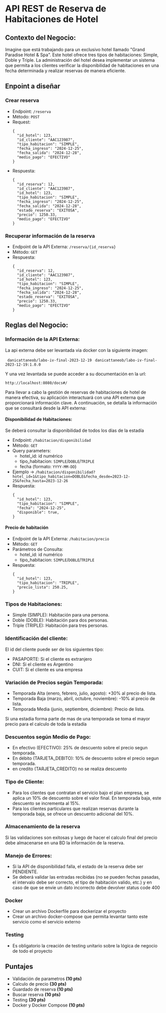 # API REST de Reserva de Habitaciones de Hotel

## Contexto del Negocio:
Imagine que está trabajando para un exclusivo hotel llamado "Grand Paradise Hotel & Spa". 
Este hotel ofrece tres tipos de habitaciones: Simple, Doble y Triple. 
La administración del hotel desea implementar un sistema que permita a los clientes verificar 
la disponibilidad de habitaciones en una fecha determinada y realizar reservas de manera eficiente.

## Enpoint a diseñar

### Crear reserva

- Endpoint: ```/reserva```
- Método: ```POST```
- Request:
  ```
  {
    "id_hotel": 123,
    "id_cliente": "AAC123987",
    "tipo_habitacion": "SIMPLE",
    "fecha_ingreso": "2024-12-25",
    "fecha_salida": "2024-12-28",
    "medio_pago": "EFECTIVO"
  }
- Respuesta:
  ```
  {
    "id_reserva": 12,
    "id_cliente": "AAC123987",
    "id_hotel": 123,
    "tipo_habitacion": "SIMPLE",
    "fecha_ingreso": "2024-12-25",
    "fecha_salida": "2024-12-28",
    "estado_reserva": "EXITOSA",
    "precio": 1250.33,
    "medio_pago": "EFECTIVO"
  }
  ```

### Recuperar información de la reserva
- Endpoint de la API Externa: ```/reserva/{id_reserva}```
- Método: ```GET```
- Respuesta:
  ```
  {
    "id_reserva": 12,
    "id_cliente": "AAC123987",
    "id_hotel": 123,
    "tipo_habitacion": "SIMPLE",
    "fecha_ingreso": "2024-12-25",
    "fecha_salida": "2024-12-28",
    "estado_reserva": "EXITOSA",
    "precio": 1250.33,
    "medio_pago": "EFECTIVO"
  }
  ```

## Reglas del Negocio:

### Información de la API Externa:

La api externa debe ser levantada via docker con la siguiente imagen:

``` danicattaneob/labo-iv-final-2023-12-19```
``` danicattaneob/labo-iv-final-2023-12-19:1.0.0```

Y una vez levantada se puede acceder a su documentación en la url:

```http://localhost:8080/docs#/```

Para llevar a cabo la gestión de reservas de habitaciones de hotel de manera efectiva, 
su aplicación interactuará con una API externa que proporcionará información clave. 
A continuación, se detalla la información que se consultará desde la API externa:

#### Disponibilidad de Habitaciones:

Se deberá consultar la disponibilidad de todos los días de la estadía

- Endpoint: ```/habitacion/disponibilidad```
- Método: ```GET```
- Query parameters:
  - hotel_id: id numérico
  - tipo_habitacion: ```SIMPLE```/```DOBLE```/```TRIPLE```
  - fecha (formato: ```YYYY-MM-DD```)
- Ejemplo -> ```/habitacion/disponibilidad?hotel_id=1&tipo_habitacion=DOBLE&fecha_desde=2023-12-25&fecha_hasta=2023-12-26```
- Respuesta:
  ```
  {
    "id_hotel": 123,
    "tipo_habitacion": "SIMPLE",
    "fecha": "2024-12-25",
    "disponible": true,
  }
  ```

#### Precio de habitación
- Endpoint de la API Externa: ```/habitacion/precio```
- Método: ```GET```
- Parámetros de Consulta:
    - hotel_id: id numérico
    - tipo_habitacion: ```SIMPLE```/```DOBLE```/```TRIPLE```
- Respuesta:
  ```
  {
    "id_hotel": 123,
    "tipo_habitacion": "TRIPLE",
    "precio_lista": 250.25,
  }
  ```

### Tipos de Habitaciones:

- Simple (SIMPLE): Habitación para una persona.
- Doble (DOBLE): Habitación para dos personas.
- Triple (TRIPLE): Habitación para tres personas.


### Identificación del cliente:

El id del cliente puede ser de los siguientes tipo:
- PASAPORTE: Si el cliente es extranjero
- DNI: Si el cliente es Argentino
- CUIT: Si el cliente es una empresa

### Variación de Precios según Temporada:

- Temporada Alta (enero, febrero, julio, agosto): +30% al precio de lista.
- Temporada Baja (marzo, abril, octubre, noviembre): -10% al precio de lista.
- Temporada Media (junio, septiembre, diciembre): Precio de lista.

Si una estadia forma parte de mas de una temporada se toma el mayor precio para el calculo de toda la estadía

### Descuentos según Medio de Pago:

- En efectivo (EFECTIVO): 25% de descuento sobre el precio segun temporada.
- En débito (TARJETA_DEBITO): 10% de descuento sobre el precio segun temporada.
- en credito (TARJETA_CREDITO) no se realiza descuento

### Tipo de Cliente:
- Para los clientes que contratan el servicio bajo el plan empresa, se aplica un 10% de descuento 
sobre el valor final. En temporada baja, este descuento se incrementa al 15%.
- Para los clientes particulares que realizan reservas durante la temporada baja, 
se ofrece un descuento adicional del 10%.

### Almacenamiento de la reserva
Si las validaciones son exitosas y luego de hacer el calculo final del precio 
debe almacenarse en una BD la información de la reserva.

### Manejo de Errores:

- Si la API de disponibilidad falla, el estado de la reserva debe ser PENDIENTE.
- Se deberá validar las entradas recibidas (no se pueden fechas pasadas, el intervalo debe ser correcto, 
el tipo de habitación valido, etc.) y en caso de que se envie un dato incorrecto debe devolver status code 400

### Docker
- Crear un archivo Dockerfile para dockerizar el proyecto
- Crear un archivo docker-compose que permita levantar tanto este servicio como el servicio externo

### Testing
- Es obligatorio la creación de testing unitario sobre la lógica de negocio de todo el proyecto
  
## Puntajes

- Validación de parametros **(10 pts)**
- Calculo de precio **(30 pts)**
- Guardado de reserva **(10 pts)**
- Buscar reserva **(10 pts)**
- Testing **(30 pts)**
- Docker y Docker Compose **(10 pts)**